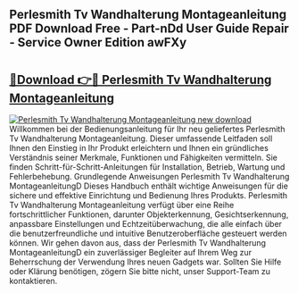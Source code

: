 ## Perlesmith Tv Wandhalterung Montageanleitung PDF Download Free - Part-nDd User Guide Repair - Service Owner Edition awFXy

# <h2><a href="http://df6yij.blite.top/?on=Perlesmith+Tv+Wandhalterung+Montageanleitung">🔗Download 👉🔴 Perlesmith Tv Wandhalterung Montageanleitung</a></h2>

[![Perlesmith Tv Wandhalterung Montageanleitung new download](https://i.imgur.com/lujVjoI.png)](http://df6yij.blite.top/?on=Perlesmith+Tv+Wandhalterung+Montageanleitung)
Willkommen bei der Bedienungsanleitung für Ihr neu geliefertes Perlesmith Tv Wandhalterung Montageanleitung. Dieser umfassende Leitfaden soll Ihnen den Einstieg in Ihr Produkt erleichtern und Ihnen ein gründliches Verständnis seiner Merkmale, Funktionen und Fähigkeiten vermitteln. Sie finden Schritt-für-Schritt-Anleitungen für Installation, Betrieb, Wartung und Fehlerbehebung. Grundlegende Anweisungen Perlesmith Tv Wandhalterung MontageanleitungD Dieses Handbuch enthält wichtige Anweisungen für die sichere und effektive Einrichtung und Bedienung Ihres Produkts. Perlesmith Tv Wandhalterung Montageanleitung verfügt über eine Reihe fortschrittlicher Funktionen, darunter Objekterkennung, Gesichtserkennung, anpassbare Einstellungen und Echtzeitüberwachung, die alle einfach über die benutzerfreundliche und intuitive Benutzeroberfläche gesteuert werden können. Wir gehen davon aus, dass der Perlesmith Tv Wandhalterung MontageanleitungD ein zuverlässiger Begleiter auf Ihrem Weg zur Beherrschung der Verwendung Ihres neuen Gadgets war. Sollten Sie Hilfe oder Klärung benötigen, zögern Sie bitte nicht, unser Support-Team zu kontaktieren.

